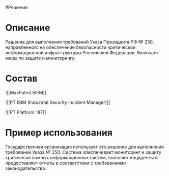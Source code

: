 #Решения 

# Описание

Решение для выполнения требований Указа Президента РФ № 250, направленного на обеспечение безопасности критической информационной инфраструктуры Российской Федерации. Включает меры по защите и мониторингу.
# Состав

![[MaxPatrol SIEM]]

![[PT ISIM (Industrial Security Incident Manager)]]

![[PT Platform 187]]

# Пример использования

Государственная организация использует это решение для выполнения требований Указа № 250. Система обеспечивает мониторинг и защиту критически важных информационных систем, выявляет инциденты и предоставляет отчеты в соответствии с требованиями законодательства.